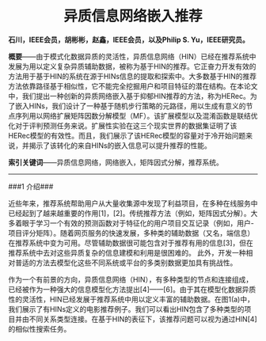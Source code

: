 <h1 align = "center">异质信息网络嵌入推荐</h1>

**石川，IEEE会员，胡彬彬，赵鑫，IEEE会员，以及Philip S. Yu，IEEE研究员。**

**概要**——由于模式化数据异质的灵活性，异质信息网络（HIN）已经在推荐系统中发展为用以定义复杂异质辅助数据，被称为基于HIN的推荐。它正奋力开发有效的方法用于基于HIN的系统在源于HINs信息的提取和探索中。大多数基于HIN的推荐方法依靠路径基于相似性，它不能完全挖掘用户和项目特征的潜在结构。在本论文中，我们提出一种创新的异质网络嵌入基于抑郁HIN推荐的方法，称为HERec。为了嵌入HINs，我们设计了一种基于随机步行策略的元路径，用以生成有意义的节点序列用以网络扩展矩阵因数分解模型（MF）。该扩展模型以及混淆函数是联结优化对于评判预测任务来说。扩展性实验在这三个现实世界的数据集证明了该HERec模型的有效性。而且，我们展示了该HERec模型的容量对于冷开始问题来说，并揭示了该转化的来自HINs的嵌入信息可以提升推荐的性能。

**索引关键词**——异质信息网络，网络嵌入，矩阵因式分解，推荐系统。

---

###1 介绍###

近些年来，推荐系统帮助用户从大量收集源中发现了利益项目，在多种在线服务中已经起到了越来越重要的作用[1]，[2]。传统推荐方法（例如，矩阵因式分解）。大多着眼于学习一个有效的预测函数对于特征化的用户项目交互记录（例如，用户-项目评分矩阵）。随着网页服务的快速发展，多种类的辅助数据（又名，端信息）在推荐系统中变为可用。尽管辅助数据很可能包含对于推荐有用的信息[3]，但在推荐系统中去对这些异质复杂的信息建模和利用是很困难的。 此外，开发一种相对普适的方法去模型化这些不同系统或平台的多类别数据更加具有挑战性。
  
作为一个有前景的方向，异质信息网络（HIN），有多种类型的节点和连接组成，已经被作为一种强大的信息模型化方法提出[4]——[6]。由于其在模型化数据异质性的灵活性，HIN已经发展于推荐系统中用以定义丰富的辅助数据。在图1(a)中，我们展示了有HINs定义的电影推荐例子。我们可以看出HIN包含了多种类型的项目并由不同关系类型连接。在基于HIN的表征下，该推荐问题可以视为通过HIN[4]的相似性搜索任务。